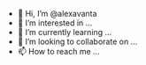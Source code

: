 - 👋 Hi, I’m @alexavanta
- 👀 I’m interested in ...
- 🌱 I’m currently learning ...
- 💞️ I’m looking to collaborate on ...
- 📫 How to reach me ...

<!---
alexavanta/alexavanta is a ✨ special ✨ repository because its `README.md` (this file) appears on your GitHub profile.
You can click the Preview link to take a look at your changes.
--->

